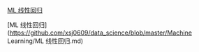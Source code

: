 [ML 线性回归](https://github.com/xsj0609/data_science/blob/master/Machine%20Learning/ML%20%E7%BA%BF%E6%80%A7%E5%9B%9E%E5%BD%92.md)

[ML 线性回归](https://github.com/xsj0609/data_science/blob/master/Machine Learning/ML 线性回归.md)

